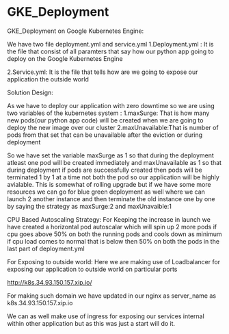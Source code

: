 # GKE_Deployment
GKE_Deployment on Google Kubernetes Engine:

We have two file deployment.yml and service.yml
1.Deployment.yml :
It is the file that consist of all paramters that say how our python app going to deploy on the Google Kubernetes Engine

2.Service.yml:
It is the file that tells how are we going to expose our application the outside world

Solution Design:

As we have to deploy our application with zero downtime so we are using two variables of the kubernetes system :
1.maxSurge: That is how many new pods(our python app code) will be created when we are going to deploy the new image over our cluster
2.maxUnavailable:That is number of pods from that set that can be unavailable after the eviction or during deployment

So we have set the variable maxSurge as 1 so that during the deployment atleast one pod will be created immediately and maxUnavailable as 1 so that during deployment if pods are successfully created then pods will be terminated 1 by 1 at a time not both the pod so our application will be highly avialable.
This is somewhat of rolling upgrade but if we have some more resources we can go for blue green deployment as well where we can launch 2 another instance and then terminate the old instance one by one by saying the strategy as maxSurge:2 and maxUnavaible:1

CPU Based Autoscaling Strategy:
For Keeping the increase in launch we have created a horizontal pod autoscalar which will spin up 2 more pods if cpu goes above 50% on both the running pods and cools down as minimum if cpu load comes to normal that is below then 50% on both the pods in the last part of deployment.yml 

For Exposing to outside world:
Here we are making use of Loadbalancer for exposing our application to outside world on particular ports

http://k8s.34.93.150.157.xip.io/

For making such domain we have updated in our nginx as server_name as k8s.34.93.150.157.xip.io

We can as well make use of ingress for exposing our services internal within other application but as this was just a start will do it.












